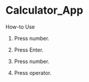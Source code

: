 Calculator_App
==============
   How-to Use

1. Press number. 

2. Press Enter.

3. Press number.

4. Press operator.
